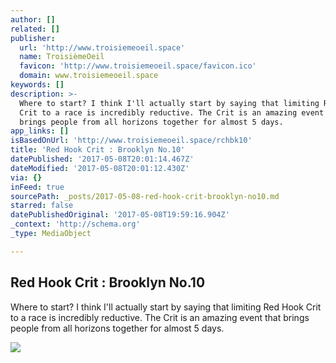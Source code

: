 ```yaml
---
author: []
related: []
publisher:
  url: 'http://www.troisiemeoeil.space'
  name: TroisièmeOeil
  favicon: 'http://www.troisiemeoeil.space/favicon.ico'
  domain: www.troisiemeoeil.space
keywords: []
description: >-
  Where to start? I think I'll actually start by saying that limiting Red Hook
  Crit to a race is incredibly reductive. The Crit is an amazing event that
  brings people from all horizons together for almost 5 days.
app_links: []
isBasedOnUrl: 'http://www.troisiemeoeil.space/rchbk10'
title: 'Red Hook Crit : Brooklyn No.10'
datePublished: '2017-05-08T20:01:14.467Z'
dateModified: '2017-05-08T20:01:12.430Z'
via: {}
inFeed: true
sourcePath: _posts/2017-05-08-red-hook-crit-brooklyn-no10.md
starred: false
datePublishedOriginal: '2017-05-08T19:59:16.904Z'
_context: 'http://schema.org'
_type: MediaObject

---
```

<article style=""><h1>Red Hook Crit : Brooklyn No.10</h1><p>Where to start? I think I'll actually start by saying that limiting Red Hook Crit to a race is incredibly reductive. The Crit is an amazing event that brings people from all horizons together for almost 5 days.</p><img src="https://static1.squarespace.com/static/541cc378e4b02b592c3abc52/590f9288579fb370d4bebebc/590f9299bf629ae112c5bcb6/1494192808242/GOPH3321.jpg" /></article>